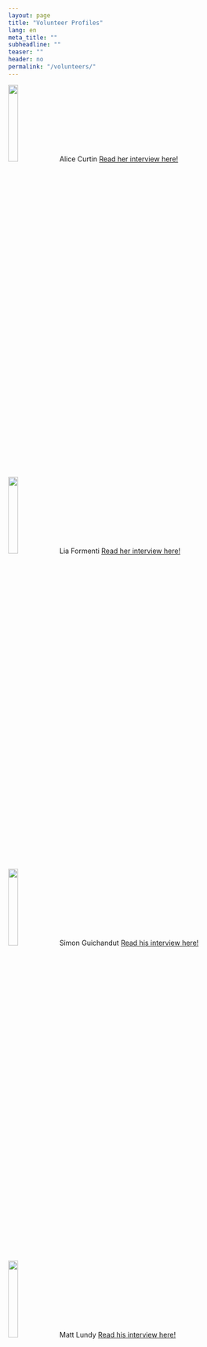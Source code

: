 ```yaml
---
layout: page
title: "Volunteer Profiles"
lang: en
meta_title: ""
subheadline: ""
teaser: ""
header: no
permalink: "/volunteers/"
---
```


<img src="http://www.physics.mcgill.ca/~outreach/team/alicecurtin.jpg" width="20%" />
Alice Curtin
<a href="/volunteers/alice_c/">Read her interview here!</a>
<br><br>
<img src="http://www.physics.mcgill.ca/~outreach/team/liaformenti.jpeg" width="20%" />
Lia Formenti
<a href="/volunteers/lia_f/">Read her interview here!</a>
<br><br>
<img src="http://www.physics.mcgill.ca/~outreach/team/simonguichandut.jpg" width="20%" />
Simon Guichandut
<a href="/volunteers/simon_g/">Read his interview here!</a>
<br><br>
<img src="http://www.physics.mcgill.ca/~outreach/team/mattlundy.jpeg" width="20%" />
Matt Lundy
<a href="/volunteers/matt_l/">Read his interview here!</a>
